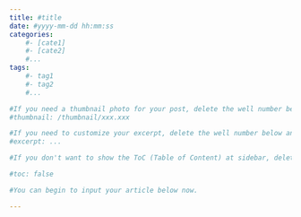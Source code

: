 ```yaml
---
title: #title
date: #yyyy-mm-dd hh:mm:ss
categories: 
	#- [cate1]
	#- [cate2]
	#...
tags: 
	#- tag1
	#- tag2
	#...

#If you need a thumbnail photo for your post, delete the well number below and finish the directory.
#thumbnail: /thumbnail/xxx.xxx

#If you need to customize your excerpt, delete the well number below and input something. You can also input <!-- more --> in your article to divide the excerpt and other contents.
#excerpt: ...

#If you don't want to show the ToC (Table of Content) at sidebar, delete the well number below. 

#toc: false

#You can begin to input your article below now.

---
```


